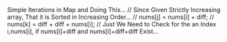 Simple Iterations in Map and Doing This...
// Since Given Strictly Increasing array, That it is Sorted in Increasing Order...
// nums[j] = nums[i] + diff;
// nums[k] = diff + diff + nums[i];
// Just We Need to Check for the an Index i,nums[i], if nums[i]+diff and nums[i]+diff+diff Exist...
​